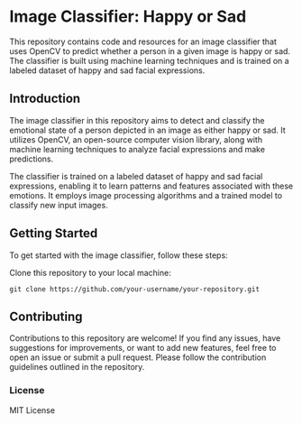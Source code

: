 # Image Classifier: Happy or Sad

This repository contains code and resources for an image classifier that uses OpenCV to predict whether a person in a given image is happy or sad. The classifier is built using machine learning techniques and is trained on a labeled dataset of happy and sad facial expressions.

## Introduction

The image classifier in this repository aims to detect and classify the emotional state of a person depicted in an image as either happy or sad. It utilizes OpenCV, an open-source computer vision library, along with machine learning techniques to analyze facial expressions and make predictions.

The classifier is trained on a labeled dataset of happy and sad facial expressions, enabling it to learn patterns and features associated with these emotions. It employs image processing algorithms and a trained model to classify new input images.

## Getting Started

To get started with the image classifier, follow these steps:

Clone this repository to your local machine:
   ```shell
   git clone https://github.com/your-username/your-repository.git
   ```

## Contributing
Contributions to this repository are welcome! If you find any issues, have suggestions for improvements, or want to add new features, feel free to open an issue or submit a pull request. Please follow the contribution guidelines outlined in the repository.

### License
MIT License
